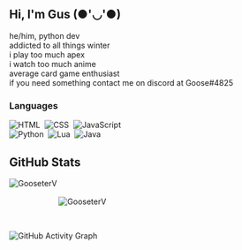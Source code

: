 
## Hi, I'm Gus (●'◡'●)

he/him, python dev
</br>
addicted to all things winter
</br>
i play too much apex
</br>
i watch too much anime
</br>
average card game enthusiast
</br>
if you need something contact me on discord at Goose#4825


### Languages

![HTML](https://img.shields.io/badge/HTML-ff69b4?style=for-the-badge&logo=html5&logoColor=black)&nbsp;
![CSS](https://img.shields.io/badge/CSS-ff69b4?&style=for-the-badge&logo=css3&logoColor=black)&nbsp;
![JavaScript](https://img.shields.io/badge/JavaScript-ff69b4?style=for-the-badge&logo=javascript&logoColor=black)&nbsp;
<br/>
![Python](https://img.shields.io/badge/PYTHON-ff69b4?style=for-the-badge&logo=python&logoColor=black)&nbsp;
![Lua](https://img.shields.io/badge/LUA-ff69b4?style=for-the-badge&logo=lua&logoColor=black)&nbsp;
![Java](https://img.shields.io/badge/Java-ff69b4?style=for-the-badge&logo=java&logoColor=black)&nbsp;
<br/>


## GitHub Stats

<p align="left"><img align="left" src="https://github-readme-stats.vercel.app/api?username=gooseterv&show_icons=true&locale=en&layout=compact&theme=radical&count_private=true" alt="GooseterV" style="margin-bottom:25px;"/></p>

<p style="margin-top:25px;"><img align="center" src="https://github-readme-streak-stats.herokuapp.com?user=GooseterV&theme=jolly&hide_border=false&date_format=M%20j%5B%2C%20Y%5D&background=000000&border=DD1CB7&stroke=DD1CB7&fire=DD1CB7" alt="GooseterV" style="margin-top: 25px;"/></p>
 
<br />
 
![GitHub Activity Graph](https://activity-graph.herokuapp.com/graph?username=gooseterv&bg_color=000000&color=ff69b4&line=ff69b4&point=fff&area=true&hide_border=true)  




